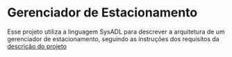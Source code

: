 # Gerenciador de Estacionamento

Esse projeto utiliza a linguagem SysADL para descrever a arquitetura de um gerenciador de estacionamento, seguindo as instruções dos requisitos da [descrição do projeto](/SistemaEstacionamento-Descricao.pdf)




